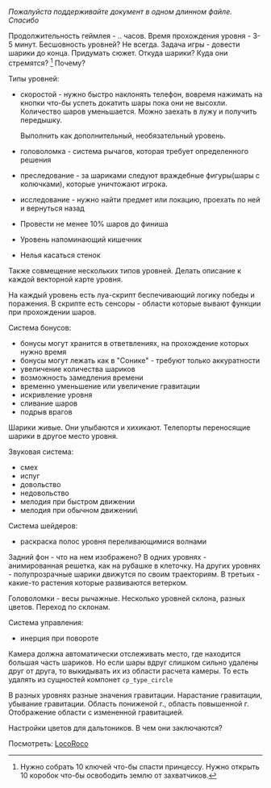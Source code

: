 *Пожалуйста поддерживайте документ в одном длинном файле. Спасибо*

Продолжительность геймлея - .. часов.
Время прохождения уровня - 3-5 минут.
Бесшовность уровней? Не всегда.
Задача игры - довести шарики до конца.
Придумать сюжет. Откуда шарики? Куда они стремятся? [^1] Почему? 

[^1]:  Нужно собрать 10 ключей что-бы спасти принцессу.
	Нужно открыть 10 коробок что-бы освободить землю от захватчиков.


Типы уровней:
 * скоростой - нужно быстро наклонять телефон, вовремя нажимать на кнопки что-бы успеть докатить шары пока они не высохли. Количество шаров уменьшается. Можно заехать в лужу и получить передышку.

	 Выполнить как дополнительный, необязательный уровень.
	 
 * головоломка - система рычагов, которая требует определенного решения
* преследование - за шариками следуют враждебные фигуры(шары с колючками), которые уничтожают игрока.
* исследование - нужно найти предмет или локацию, проехать по ней и вернуться назад
* Провести не менее 10% шаров до финиша
* Уровень напоминающий кишечник
* Нелья касаться стенок

Также совмещение нескольких типов уровней.
Делать описание к каждой векторной карте уровня.

На каждый уровень есть луа-скрипт беспечивающий логику победы и поражения. В скрипте есть сенсоры - области которые вывают функции при прохождении шаров.

Система бонусов:
*  бонусы могут хранится в ответвлениях, на прохождение которых нужно время
* бонусы могут лежать как в "Сонике" - требуют только аккуратности
* увеличение количества шариков
* возможность замедления времени
* временно уменьшение или увеличение гравитации
* искривление уровня
* сливание шаров
* подрыв врагов

Шарики живые. Они улыбаются и хихикают.
Телепорты переносящие шарики в другое место уровня.

Звуковая система:
* смех
* испуг
* довольство
* недовольство
* мелодия при быстром движении
* мелодия при обычном движении\

Система шейдеров:
*  раскраска полос уровня переливающимися волнами

Задний фон - что на нем изображено? В одних уровнях - анимированная решетка, как на рубашке в клеточку. На других уровнях - полупрозрачные шарики движутся по своим траекториям. В третьих - какие-то растения которые развиваются ветерком.

Головоломки - весы рычажные.
Несколько уровней склона, разных цветов. Переход по склонам.

Система управления:
* инерция при повороте

Камера должна автоматически отслеживать место, где находится большая часть шариков. Но если шары вдруг слишком сильно удалены друг от друга, то выкидывать их из области расчета камеры. То есть удалять из сущностей компонет `cp_type_circle`

В разных уровнях разные значения гравитации.
Нарастание гравитации, убывание гравитации.
Область пониженой г., область повышенной г. Отображение области с измененной гравитацией.

Настройки цветов для дальтоников. В чем они заключаются?

Посмотреть:
[LocoRoco](https://ru.wikipedia.org/wiki/LocoRoco)